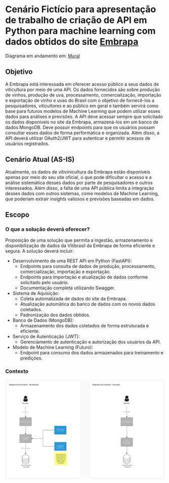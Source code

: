 
# Cenário Fictício para apresentação de trabalho de criação de API em Python para machine learning com dados obtidos do site [Embrapa](http://vitibrasil.cnpuv.embrapa.br/)

Diagrama em andamento em: [Mural](https://app.mural.co/t/albani7053/m/albani7053/1716660061141/d6594a4e452e806fcaf10853022011bdb385ae7a?sender=uf7449aba5082740e08ea2944)

## Objetivo 
A Embrapa está interessada em oferecer acesso público a seus dados de viticultura por meio de uma API. Os dados fornecidos são sobre produção de vinhos, produção de uva, processamento, comercialização, importação e exportação de vinho e uvas do Brasil com o objetivo de fornecê-los a pesquisadores, viticultores e ao público em geral e também servirá como base para futuros modelos de Machine Learning que podem utilizar esses dados para análises e previsões.
A API deve acessar sempre que solicitado os dados disponíveis no site da Embrapa, armazená-los em um banco de dados MongoDB. Deve possuir endpoints para que os usuários possam consultar esses dados de forma performática e organizada.
Além disso, a API deverá utilizar OAuth2/JWT para autenticar e permitir acessos de usuários registrados.

## Cenário Atual (AS-IS)
Atualmente, os dados de vitivinicultura da Embrapa estão disponíveis apenas por meio do seu site oficial, o que pode dificultar o acesso e a análise sistemática desses dados por parte de pesquisadores e outros interessados. 
Além disso, a falta de uma API pública limita a integração desses dados com outros sistemas, como modelos de Machine Learning, que poderiam extrair insights valiosos e previsões baseadas em dados.

## Escopo
### O que a solução deverá oferecer?
Proposição de uma solução que permita a ingestão, armazenamento e disponibilização de dados da Vitibrasil da Embrapa de forma eficiente e segura. A solução deverá incluir:
- Desenvolvimento de uma REST API em Python (FastAPI):
  - Endpoints para consulta de dados de produção, processamento, comercialização, importação e exportação.
  - Endpoints para importação e atualização de dados conforme solicitado pelo usuário.
  - Documentação completa utilizando Swagger.
- Sistema de Aquisição:
  - Coleta automatizada de dados do site da Embrapa.
  - Atualização automática do banco de dados com os novos dados coletados.
  - Padronização dos dados obtidos.
- Banco de Dados (MongoDB):
  - Armazenamento dos dados coletados de forma estruturada e eficiente. 
- Serviço de Autenticação (JWT):
  - Gerenciamento de autenticação e autorização dos usuários da API.
- Modelo de Machine Learning (Futuro):
  - Endpoint para consumo dos dados armazenados para treinamento e predições.

### Contexto

![Diagrama de Contexto](Arquitetura/diagrama-contexto.png)


